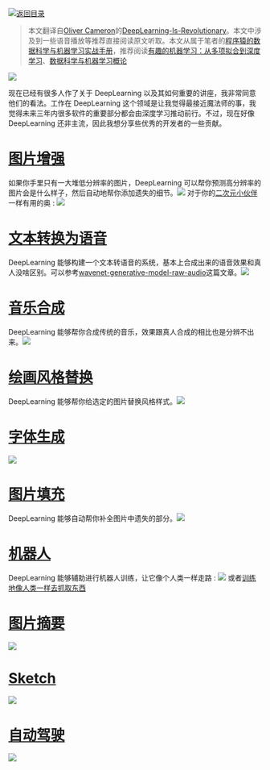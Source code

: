 [![返回目录](https://i.postimg.cc/JzFTMvjF/image.png)](https://github.com/wx-chevalier/Awesome-CheatSheets)

> 本文翻译自[Oliver Cameron](https://medium.com/@olivercameron?source=post_header_lockup)的[DeepLearning-Is-Revolutionary](https://medium.com/@olivercameron/deep-learning-is-revolutionary-d0f3667bafa0#.g4c7xvd6r)。本文中涉及到一些语音播放等推荐直接阅读原文听取。本文从属于笔者的[程序猿的数据科学与机器学习实战手册](https://github.com/wx-chevalier/DataScience-And-MachineLearning-Handbook-For-Coders)，推荐阅读[有趣的机器学习：从多项拟合到深度学习](https://github.com/wx-chevalier/DataScience-And-MachineLearning-Handbook-For-Coders/blob/master/machinelearning-is-fun-for-anyone-curious-about-ml.md)、[数据科学与机器学习概论](https://github.com/wx-chevalier/DataScience-And-MachineLearning-Handbook-For-Coders/blob/master/datascience-machinelearning.md)

![](https://coding.net/u/hoteam/p/Cache/git/raw/master/2016/11/1/1-gVvI3V9QZNYFpcaEjKU7-A.gif)

现在已经有很多人作了关于 DeepLearning 以及其如何重要的讲座，我非常同意他们的看法。工作在 DeepLearning 这个领域是让我觉得最接近魔法师的事，我觉得未来三年内很多软件的重要部分都会由深度学习推动前行。不过，现在好像 DeepLearning 还非主流，因此我想分享些优秀的开发者的一些贡献。

# [图片增强](https://github.com/alexjc/neural-enhance)

如果你手里只有一大堆低分辨率的图片，DeepLearning 可以帮你预测高分辨率的图片会是什么样子，然后自动地帮你添加遗失的细节。![](https://coding.net/u/hoteam/p/Cache/git/raw/master/2016/11/1/QQ20161105-0.png) 对于你的[二次元小伙伴](https://github.com/nagadomi/waifu2x)一样有用的奥 : ![](https://coding.net/u/hoteam/p/Cache/git/raw/master/2016/11/1/1-Gkg7yPVtjkF0wOPIWZtxBQ.png)

# [文本转换为语音](https://deepmind.com/blog/wavenet-generative-model-raw-audio/)

DeepLearning 能够构建一个文本转语音的系统，基本上合成出来的语音效果和真人没啥区别。可以参考[wavenet-generative-model-raw-audio](https://deepmind.com/blog/wavenet-generative-model-raw-audio)这篇文章。![](https://coding.net/u/hoteam/p/Cache/git/raw/master/2016/11/1/749BE442-C681-436A-BA0C-0653B51569AE.png)

# [音乐合成](https://deepmind.com/blog/wavenet-generative-model-raw-audio/)

DeepLearning 能够帮你合成传统的音乐，效果跟真人合成的相比也是分辨不出来。![](https://coding.net/u/hoteam/p/Cache/git/raw/master/2016/11/1/QQ20161105-0aa.png)

# [绘画风格替换](https://research.googleblog.com/2016/10/supercharging-style-transfer.html)

DeepLearning 能够帮你给选定的图片替换风格样式。![](https://coding.net/u/hoteam/p/Cache/git/raw/master/2016/11/1/1-WsAKFc_5-IJL0O7O0KIE0w.png)

# [字体生成](https://erikbern.com/2016/01/21/analyzing-50k-fonts-using-deep-neural-networks/)

![](https://coding.net/u/hoteam/p/Cache/git/raw/master/2016/11/1/1-HyG_V95simQdR8TuJIrgaw.gif)

# [图片填充](https://bamos.github.io/2016/08/09/deep-completion/)

DeepLearning 能够自动帮你补全图片中遗失的部分。![](https://coding.net/u/hoteam/p/Cache/git/raw/master/2016/11/1/1-wPaRi774o4z-9QTtDqvhxQ.gif)

# [机器人](https://blogs.nvidia.com/blog/2016/01/15/deep-learning-robot-walk/)

DeepLearning 能够辅助进行机器人训练，让它像个人类一样走路 : ![](https://coding.net/u/hoteam/p/Cache/git/raw/master/2016/11/1/1-ClcbwGyCCias_M-JNLkp7A.png) 或者[训练地像人类一样去抓取东西](https://research.googleblog.com/2016/03/deep-learning-for-robots-learning-from.html)

# [图片摘要](http://karpathy.github.io/2015/05/21/rnn-effectiveness/)

![](https://coding.net/u/hoteam/p/Cache/git/raw/master/2016/11/1/1-thSbyGo2JwWPyQIjAhAy7w.png)

# [Sketch](https://github.com/alexjc/neural-doodle)

![](https://coding.net/u/hoteam/p/Cache/git/raw/master/2016/11/1/1-DiIg3jMaC237O2GF4DyuYg.png)

# [自动驾驶](https://arxiv.org/abs/1604.07316)

![](https://coding.net/u/hoteam/p/Cache/git/raw/master/2016/11/1/jkjkloiui.gif)
